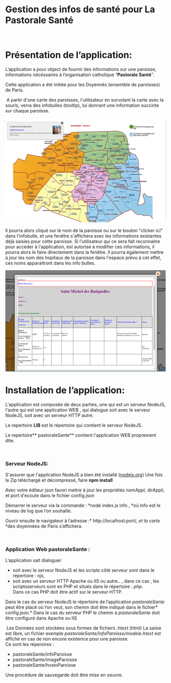 **Gestion des infos de santé pour La Pastorale Santé**
======================================================

 

**Présentation de l’application:**
==================================

L’application a pour object de fournir des informations sur une paroisse,
informations nécéssaires à l’organisation catholique “**Pastorale Santé**”.

Cette application a été initiée pour les Doyennés (ensemble de paroisses) de
Paris.

 A partir d'une carte des paroisses, l'utilisateur en survolant la carte avec la
souris, verra des infobulles (tooltip), lui donnant une information succinte sur
chaque paroisse.

![](<./imagesReadmeWiki/pastoraleSante_01.png>)

Il pourra alors cliqué sur le nom de la paroisse ou sur le bouton "clicker ici"
dans l'infobulle, et une fenêtre s'affichera avec les informations existantes
déjà saisies pour cette paroisse. Si l'utilisateur qui ce sera fait reconnaitre
pour acceder à l'application, est autorisé à modifier ces informations, il
pourra alors le faire directement dans la fenêtre. Il pourra également mettre à
jour les nom des hopitaux de la paroisse dans l'espace prévu à cet effet, ces
noms apparaitront dans les info bulles.

![](<./imagesReadmeWiki//pastoraleSante_02.png>)

**Installation de l’application:**
==================================

L'application est composée de deux parties, une qui est un serveur NodeJS,
l'autre qui est une application WEB , qui dialogue soit avec le serveur NodeJS,
soit avec un serveur HTTP autre.

Le repertoire **LIB** est le répertoire qui contient le serveur NodeJS.

Le repertoire** pastoraleSante** contient l'application WEB proprement dite.

 

### Serveur NodeJS: 

S'assurer que l'application NodeJS a bien été installé
([nodejs.org](<https://nodejs.org/>)) Une fois le Zip téléchargé et décompressé,
faire **npm install**

Avec votre éditeur json favori mettre à jour les propriétés nomAppl, dirAppli,
et port d'ecoute dans le fichier config.json

Démarrer le serveur via la commande :   *node index.js info   , *où info est le
niveau de log que l’on souhaîte.

Ouvrir ensuite le navigateur à l’adresse :* http://localhost:port/,  *et la
carte* *des doyennées de Paris s’affichera.

 

### Application Web pastoraleSante :

L’application sait dialoguer 
- soit avec le serveur NodeJS  et les scripts côté serveur sont dans le répertoire *: njs*,  
- soit avec un serveur HTTP Apache ou IIS ou autre.. , dans ce cas , les scriptsserveurs sont en PHP et situés dans le répertoire : *php*.     
Dans ce cas PHP doit être actif sur le serveur HTTP.

Dans le cas du serveur NodeJS le répertoire de l’application *pastoraleSante* peut être placé où
l’on veut, son chemin doit être indiqué dans le fichier* config.json.*
Dans le cas du serveur PHP le chemin à *pastoraleSante* doit être configuré dans Apache ou IIS

 Les Données sont stockées sous formes de fichiers *.htext* (html)
La saisie est libre, un fichier exemple *pastoraleSante/infoParoisse/modele.htext* est affiché en cas de non encore existence pour une paroisse.     
Ce sont les réperoires :
- pastoraleSante/infoParoisse
- pastoraleSante/imageParoisse
- pastoraleSante/hostoParoisse

Une procédure de sauvegarde doit être mise en oeuvre.
